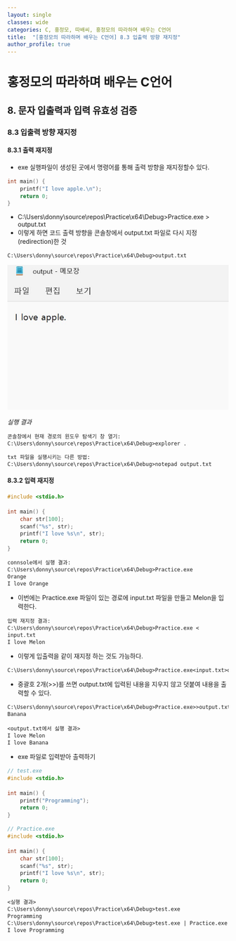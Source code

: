 ```yaml
---
layout: single
classes: wide
categories: C, 홍정모, 따배씨, 홍정모의 따라하며 배우는 C언어
title:  "[홍정모의 따라하며 배우는 C언어] 8.3 입출력 방향 재지정"
author_profile: true
---
```


# 홍정모의 따라하며 배우는 C언어
## 8. 문자 입출력과 입력 유효성 검증
### 8.3 입출력 방향 재지정
#### 8.3.1 출력 재지정
- exe 실행파일이 생성된 곳에서 명령어를 통해 출력 방향을 재지정할수 있다.

```c
int main() {
	printf("I love apple.\n");
	return 0;
}
```

- C:\Users\donny\source\repos\Practice\x64\Debug>Practice.exe > output.txt
- 이렇게 하면 코드 출력 방향을 콘솔창에서 output.txt 파일로 다시 지정(redirection)한 것

```
C:\Users\donny\source\repos\Practice\x64\Debug>output.txt
```   

![image](/assets/images/tbc/8.3.1.jpg)

*실행 결과*

```
콘솔창에서 현재 경로의 윈도우 탐색기 창 열기:
C:\Users\donny\source\repos\Practice\x64\Debug>explorer .
```

```
txt 파일을 실행시키는 다른 방법: 
C:\Users\donny\source\repos\Practice\x64\Debug>notepad output.txt
```

#### 8.3.2 입력 재지정
```c
#include <stdio.h>

int main() {
	char str[100];
	scanf("%s", str);
	printf("I love %s\n", str);
	return 0;
}
```

```
connsole에서 실행 결과:
C:\Users\donny\source\repos\Practice\x64\Debug>Practice.exe
Orange
I love Orange
```

- 이번에는 Practice.exe 파일이 있는 경로에 input.txt 파일을 만들고 Melon을 입력한다.


```
입력 재지정 결과:
C:\Users\donny\source\repos\Practice\x64\Debug>Practice.exe < input.txt
I love Melon
```

- 이렇게 입출력을 같이 재지정 하는 것도 가능하다.


```
C:\Users\donny\source\repos\Practice\x64\Debug>Practice.exe<input.txt>output.txt
```

- 중괄호 2개(>>)를 쓰면 output.txt에 입력된 내용을 지우지 않고 덧붙여 내용을 출력할 수 있다.


```
C:\Users\donny\source\repos\Practice\x64\Debug>Practice.exe>>output.txt
Banana

<output.txt에서 싫행 결과>
I love Melon
I love Banana
```

- exe 파일로 입력받아 출력하기


```c
// test.exe
#include <stdio.h>

int main() {
	printf("Programming");
	return 0;
}
```

```c
// Practice.exe
#include <stdio.h>

int main() {
	char str[100];
	scanf("%s", str);
	printf("I love %s\n", str);
	return 0;
}
```

```
<실행 결과>
C:\Users\donny\source\repos\Practice\x64\Debug>test.exe
Programming
C:\Users\donny\source\repos\Practice\x64\Debug>test.exe | Practice.exe
I love Programming
```
